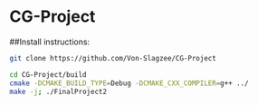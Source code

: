 # CG-Project

##Install instructions:
```bash
git clone https://github.com/Von-Slagzee/CG-Project

cd CG-Project/build
cmake -DCMAKE_BUILD_TYPE=Debug -DCMAKE_CXX_COMPILER=g++ ../
make -j; ./FinalProject2

```
